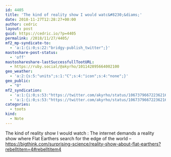 ```yaml
---
id: 4405
title: 'The kind of reality show I would watc&#8230;&diams;'
date: 2018-11-27T12:28:27+00:00
author: cedric
layout: post
guid: https://cedric.io/?p=4405
permalink: /2018/11/27/4405/
mf2_mp-syndicate-to:
  - 'a:1:{i:0;s:22:"bridgy-publish_twitter";}'
mastoshare-post-status:
  - 'off'
mastoshareshare-lastSuccessfullTootURL:
  - https://ruby.social/@akyrho/101142895664002100
geo_weather:
  - 'a:2:{s:5:"units";s:1:"C";s:4:"icon";s:4:"none";}'
geo_public:
  - "0"
mf2_syndication:
  - 'a:1:{i:0;s:53:"https://twitter.com/akyrho/status/1067379667223621632";}'
  - 'a:1:{i:0;s:53:"https://twitter.com/akyrho/status/1067379667223621632";}'
categories:
  - toots
kind:
  - Note
---
```

The kind of reality show I would watch : The internet demands a reality show where Flat Earthers search for the edge of the world &#8211; https://bigthink.com/surprising-science/reality-show-about-flat-earthers?rebelltitem=4#rebelltitem4